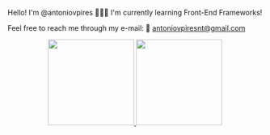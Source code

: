 Hello! I'm @antoniovpires 👨🏻‍💻
I'm currently learning Front-End Frameworks!

Feel free to reach me through my e-mail: 
📧 antoniovpiresnt@gmail.com

<div align="center">
  <a href="https://github.com/antoniovpires">
  <img height="170em" src="https://github-readme-stats.vercel.app/api?username=antoniovpires&show_icons=true&theme=noctis_minimus&include_all_commits=true&count_private=true"/>
  <img height="170em" src="https://github-readme-stats.vercel.app/api/top-langs/?username=antoniovpires&layout=compact&langs_count=4&theme=noctis_minimus"/>
</div>
